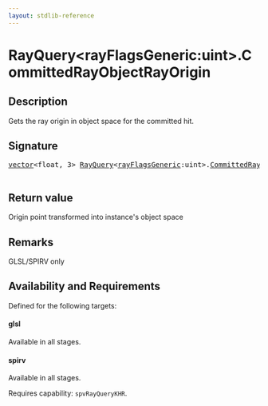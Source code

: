 ```yaml
---
layout: stdlib-reference
---
```


# RayQuery\<rayFlagsGeneric:uint\>\.CommittedRayObjectRayOrigin

## Description

Gets the ray origin in object space for the committed hit.



## Signature 

<pre>
<a href="../types/vector/index" class="code_type">vector</a>&lt;<span class="code_keyword">float</span>, 3&gt; <a href="../types/rayquery-03/index" class="code_type">RayQuery</a>&lt;<a href="../types/rayquery-03/index#decl-rayFlagsGeneric" class="code_var">rayFlagsGeneric</a>:<span class="code_keyword">uint</span>&gt;.<a href="committedrayobjectrayorigin-09cil">CommittedRayObjectRayOrigin</a>();

</pre>

## Return value
Origin point transformed into instance's object space

## Remarks
GLSL/SPIRV only


## Availability and Requirements

Defined for the following targets:

#### glsl
Available in all stages.

#### spirv
Available in all stages.

Requires capability: `spvRayQueryKHR`.


